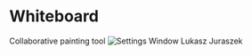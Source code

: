 # Whiteboard
Collaborative painting tool
![Settings Window](https://raw.github.com/elluck91/Whiteboard/master/src/CS151/image.png)
Lukasz Juraszek
